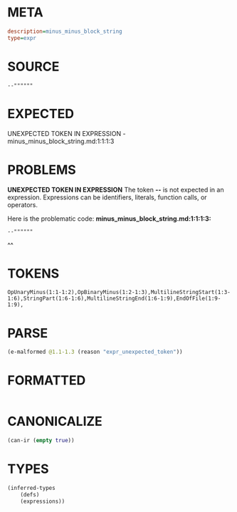 # META
~~~ini
description=minus_minus_block_string
type=expr
~~~
# SOURCE
~~~roc
--""""""
~~~
# EXPECTED
UNEXPECTED TOKEN IN EXPRESSION - minus_minus_block_string.md:1:1:1:3
# PROBLEMS
**UNEXPECTED TOKEN IN EXPRESSION**
The token **--** is not expected in an expression.
Expressions can be identifiers, literals, function calls, or operators.

Here is the problematic code:
**minus_minus_block_string.md:1:1:1:3:**
```roc
--""""""
```
^^


# TOKENS
~~~zig
OpUnaryMinus(1:1-1:2),OpBinaryMinus(1:2-1:3),MultilineStringStart(1:3-1:6),StringPart(1:6-1:6),MultilineStringEnd(1:6-1:9),EndOfFile(1:9-1:9),
~~~
# PARSE
~~~clojure
(e-malformed @1.1-1.3 (reason "expr_unexpected_token"))
~~~
# FORMATTED
~~~roc

~~~
# CANONICALIZE
~~~clojure
(can-ir (empty true))
~~~
# TYPES
~~~clojure
(inferred-types
	(defs)
	(expressions))
~~~
